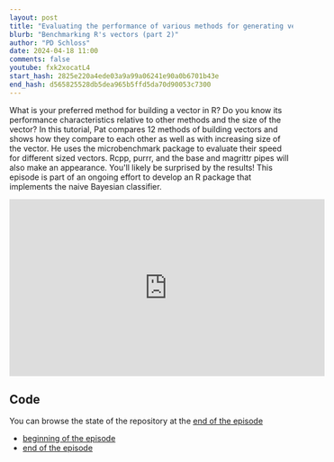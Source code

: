 ```yaml
---
layout: post
title: "Evaluating the performance of various methods for generating vectors in R (CC275)"
blurb: "Benchmarking R's vectors (part 2)"
author: "PD Schloss"
date: 2024-04-18 11:00
comments: false
youtube: fxk2xocatL4
start_hash: 2825e220a4ede03a9a99a06241e90a0b6701b43e
end_hash: d565825528db5dea965b5ffd5da70d90053c7300
---
```


What is your preferred method for building a vector in R? Do you know its performance characteristics relative to other methods and the size of the vector? In this tutorial, Pat compares 12 methods of building vectors and shows how they compare to each other as well as with increasing size of the vector. He uses the microbenchmark package to evaluate their speed for different sized vectors. Rcpp, purrr, and the base and magrittr pipes will also make an appearance. You'll likely be surprised by the results! This episode is part of an ongoing effort to develop an R package that implements the naive Bayesian classifier.

<iframe style="margin: 0 auto;display:block;" width="560" height="315" src="https://www.youtube.com/embed/{{ page.youtube }}" frameborder="0" allow="accelerometer; autoplay; encrypted-media; gyroscope; picture-in-picture" allowfullscreen></iframe>

## Code

You can browse the state of the repository at the [end of the episode](https://github.com/riffomonas/phylotyper/tree/{{page.end_hash}})

* [beginning of the episode](https://github.com/riffomonas/drought_index/tree/{{page.start_hash}})
* [end of the episode](https://github.com/riffomonas/drought_index/tree/{{page.end_hash}})
